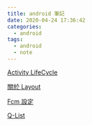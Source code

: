 ```yaml
---
title: android 筆記
date: 2020-04-24 17:36:42
categories:
  - android
tags:
  - android
  - note
---
```


[Activity LifeCycle](/android-lifecycle)

[關於 Layout](android-layout)

[Fcm 設定](/android-fcm-note)

[Q-List](/android-qlist)
